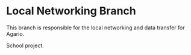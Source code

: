 # Local Networking Branch
This branch is responsible for the local networking and data transfer for Agario.

School project.
